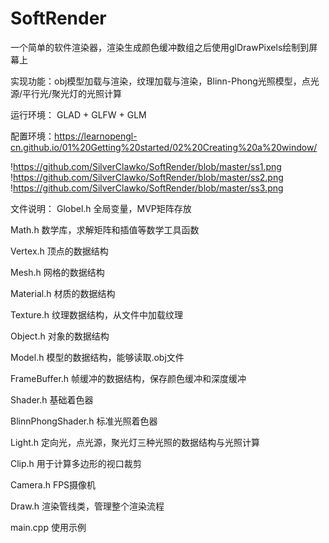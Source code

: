 # SoftRender

一个简单的软件渲染器，渲染生成颜色缓冲数组之后使用glDrawPixels绘制到屏幕上

实现功能：obj模型加载与渲染，纹理加载与渲染，Blinn-Phong光照模型，点光源/平行光/聚光灯的光照计算

运行环境： GLAD + GLFW + GLM

配置环境：https://learnopengl-cn.github.io/01%20Getting%20started/02%20Creating%20a%20window/

!https://github.com/SilverClawko/SoftRender/blob/master/ss1.png
!https://github.com/SilverClawko/SoftRender/blob/master/ss2.png
!https://github.com/SilverClawko/SoftRender/blob/master/ss3.png

文件说明：
Globel.h 全局变量，MVP矩阵存放

Math.h 数学库，求解矩阵和插值等数学工具函数

Vertex.h 顶点的数据结构

Mesh.h 网格的数据结构

Material.h 材质的数据结构

Texture.h 纹理数据结构，从文件中加载纹理

Object.h 对象的数据结构

Model.h 模型的数据结构，能够读取.obj文件

FrameBuffer.h 帧缓冲的数据结构，保存颜色缓冲和深度缓冲

Shader.h 基础着色器

BlinnPhongShader.h 标准光照着色器

Light.h 定向光，点光源，聚光灯三种光照的数据结构与光照计算

Clip.h 用于计算多边形的视口裁剪

Camera.h FPS摄像机

Draw.h 渲染管线类，管理整个渲染流程

main.cpp 使用示例
